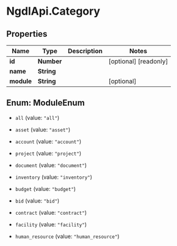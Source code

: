 # NgdlApi.Category

## Properties

Name | Type | Description | Notes
------------ | ------------- | ------------- | -------------
**id** | **Number** |  | [optional] [readonly] 
**name** | **String** |  | 
**module** | **String** |  | [optional] 



## Enum: ModuleEnum


* `all` (value: `"all"`)

* `asset` (value: `"asset"`)

* `account` (value: `"account"`)

* `project` (value: `"project"`)

* `document` (value: `"document"`)

* `inventory` (value: `"inventory"`)

* `budget` (value: `"budget"`)

* `bid` (value: `"bid"`)

* `contract` (value: `"contract"`)

* `facility` (value: `"facility"`)

* `human_resource` (value: `"human_resource"`)




